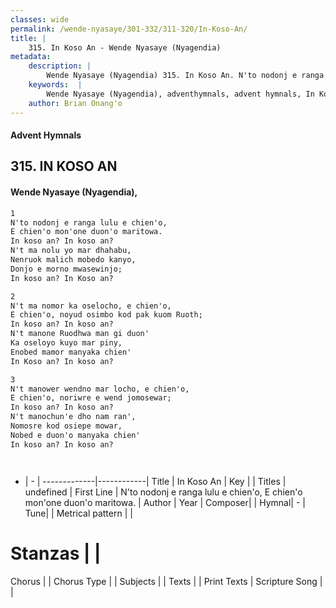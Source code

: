 ```yaml
---
classes: wide
permalink: /wende-nyasaye/301-332/311-320/In-Koso-An/
title: |
    315. In Koso An - Wende Nyasaye (Nyagendia)
metadata:
    description: |
        Wende Nyasaye (Nyagendia) 315. In Koso An. N'to nodonj e ranga lulu e chien'o, E chien'o mon'one duon'o maritowa. In koso an? In koso an? N't ma nolu yo mar dhahabu, Nenruok malich mobedo kanyo, Donjo e morno mwasewinjo; In koso an? In Koso an?  
    keywords:  |
        Wende Nyasaye (Nyagendia), adventhymnals, advent hymnals, In Koso An, N'to nodonj e ranga lulu e chien'o, E chien'o mon'one duon'o maritowa.. 
    author: Brian Onang'o
---
```


#### Advent Hymnals
## 315. IN KOSO AN
####  Wende Nyasaye (Nyagendia),

```txt
1
N'to nodonj e ranga lulu e chien'o,
E chien'o mon'one duon'o maritowa.
In koso an? In koso an?
N't ma nolu yo mar dhahabu,
Nenruok malich mobedo kanyo,
Donjo e morno mwasewinjo;
In koso an? In Koso an?

2
N't ma nomor ka oselocho, e chien'o,
E chien'o, noyud osimbo kod pak kuom Ruoth;
In koso an? In koso an?
N't manone Ruodhwa man gi duon'
Ka oseloyo kuyo mar piny,
Enobed mamor manyaka chien'
In Koso an? In koso an?

3
N't manower wendno mar locho, e chien'o,
E chien'o, noriwre e wend jomosewar;
In koso an? In koso an?
N't manochun'e dho nam ran',
Nomosre kod osiepe mowar,
Nobed e duon'o manyaka chien'
In koso an? In koso an?




```

- |   -  |
-------------|------------|
Title | In Koso An |
Key |  |
Titles | undefined |
First Line | N'to nodonj e ranga lulu e chien'o, E chien'o mon'one duon'o maritowa. |
Author | 
Year | 
Composer| |
Hymnal|  - |
Tune|  |
Metrical pattern | |
# Stanzas |  |
Chorus |  |
Chorus Type |  |
Subjects | |
Texts |  |
Print Texts | 
Scripture Song |  |
    
